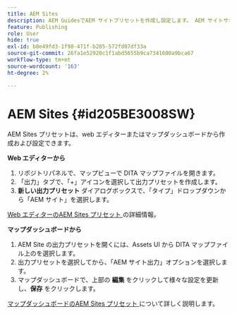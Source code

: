 ```yaml
---
title: AEM Sites
description: AEM GuidesでAEM サイトプリセットを作成し設定します。 AEM サイトサポートを使用して、記事ベースの出力、出力リンクトピック、conref の公開、コンテンツ内の文字列の検索を行います。
feature: Publishing
role: User
hide: true
exl-id: b8e49fd3-1f98-471f-b285-572fd07df33a
source-git-commit: 26fa1e52920c1f1abd5655b9ca7341600a9bca67
workflow-type: tm+mt
source-wordcount: '163'
ht-degree: 2%

---
```


# AEM Sites {#id205BE3008SW}



AEM Sites プリセットは、web エディターまたはマップダッシュボードから作成および設定できます。

**Web エディターから**

1. リポジトリパネルで、マップビューで DITA マップファイルを開きます。
1. 「出力」タブで、「+」アイコンを選択して出力プリセットを作成します。
1. **新しい出力プリセット** ダイアログボックスで、「タイプ」ドロップダウンから「AEM サイト」を選択します。

[Web エディターのAEM Sites プリセット ](generate-output-aem-site-web-editor.md) の詳細情報。


**マップダッシュボードから**


1. AEM Site の出力プリセットを開くには、Assets UI から DITA マップファイル上のを選択します。
1. 出力プリセットを選択してから、「AEM サイト出力」オプションを選択します。
1. マップダッシュボードで、上部の **編集** をクリックして様々な設定を更新し、**保存** をクリックします。

[ マップダッシュボードのAEM Sites プリセット ](generate-output-aem-site-map-dashboard.md) について詳しく説明します。
